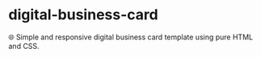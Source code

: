 # digital-business-card
🌐 Simple and responsive digital business card template using pure HTML and CSS.
